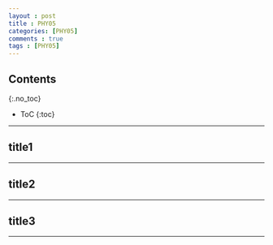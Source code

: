```yaml
---
layout : post
title : PHY05
categories: [PHY05]
comments : true
tags : [PHY05]
---
```


## Contents
{:.no_toc}

* ToC
{:toc}

---

## title1

---

## title2

---

## title3

---
